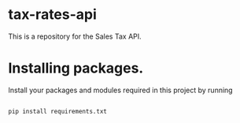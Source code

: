 # tax-rates-api
This is a repository for the Sales Tax API.

# Installing packages.

Install your packages and modules required in this project by running
```bash

pip install requirements.txt

```
